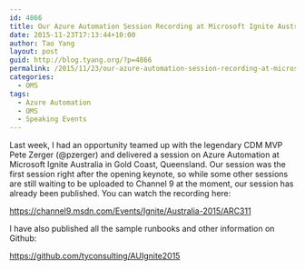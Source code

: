 ```yaml
---
id: 4866
title: Our Azure Automation Session Recording at Microsoft Ignite Australia
date: 2015-11-23T17:13:44+10:00
author: Tao Yang
layout: post
guid: http://blog.tyang.org/?p=4866
permalink: /2015/11/23/our-azure-automation-session-recording-at-microsoft-ignite-australia/
categories:
  - OMS
tags:
  - Azure Automation
  - OMS
  - Speaking Events
---
```

Last week, I had an opportunity teamed up with the legendary CDM MVP Pete Zerger (@pzerger) and delivered a session on Azure Automation at Microsoft Ignite Australia in Gold Coast, Queensland. Our session was the first session right after the opening keynote, so while some other sessions are still waiting to be uploaded to Channel 9 at the moment, our session has already been published. You can watch the recording here:

<a title="https://channel9.msdn.com/Events/Ignite/Australia-2015/ARC311" href="https://channel9.msdn.com/Events/Ignite/Australia-2015/ARC311">https://channel9.msdn.com/Events/Ignite/Australia-2015/ARC311</a>

I have also published all the sample runbooks and other information on Github:

<a title="https://github.com/tyconsulting/AUIgnite2015" href="https://github.com/tyconsulting/AUIgnite2015">https://github.com/tyconsulting/AUIgnite2015</a>